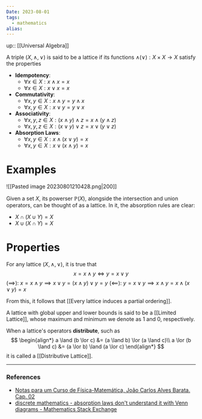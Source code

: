 ```yaml
---
Date: 2023-08-01
tags:
  - mathematics
alias: 
---
```

up:: [[Universal Algebra]]

A triple $(X, \land, \lor)$ is said to be a lattice if its functions $\land (\lor): X \times X \to X$ satisfy the properties
- **Idempotency**: 
	- $\forall x \in X: x \land x = x$
	- $\forall x \in X: x \lor x = x$
- **Commutativity**:
	- $\forall x, y \in X: x \land y = y \land x$
	- $\forall x, y \in X: x \lor y = y \lor x$
- **Associativity**:
	- $\forall x,y,z \in X: (x \land y) \land z = x \land (y \land z)$
	- $\forall x, y, z \in X: (x \lor y) \lor z = x \lor (y \lor z)$
- **Absorption Laws**:
	- $\forall x, y \in X: x \land (x \lor y) = x$
	- $\forall x, y \in X: x \lor (x \land y) = x$
# Examples
![[Pasted image 20230801210428.png|200]]

Given a set $X$, its powerser $\mathbb{P}(X)$, alongside the intersection and union operators, can be thought of as a lattice. In it, the absorption rules are clear:
- $X \cap (X \cup Y) = X$
- $X \cup (X \cap Y) = X$

# Properties
For any lattice $(X, \land, \lor)$, it is true that
$$
x = x \land y \iff y = x \lor y
$$
$(\implies)$: $x = x\land y \implies x \lor y = (x \land y) \lor y = y$
$(\impliedby)$: $y = x \lor y \implies x \land y = x \land (x \lor y) = x$

From this, it follows that [[Every lattice induces a partial ordering]].

A lattice with global upper and lower bounds is said to be a [[Limited Lattice]], whose maximum and minimum we denote as $1$ and $0$, respectively.

When a lattice's operators **distribute**, such as
$$
\begin{align*}
a \land (b \lor c) &= (a \land b) \lor (a \land c)\\
a \lor (b \land c) &= (a \lor b) \land (a \lor c)
\end{align*}
$$
it is called a [[Distributive Lattice]]. 


---
### References
- [Notas para um Curso de Física-Matemática, João Carlos Alves Barata. Cap. 02](http://denebola.if.usp.br/~jbarata/Notas_de_aula/arquivos/nc-cap02.pdf)
- [discrete mathematics - absorption laws don't understand it with Venn diagrams - Mathematics Stack Exchange](https://math.stackexchange.com/questions/1566322/absorption-laws-dont-understand-it-with-venn-diagrams)